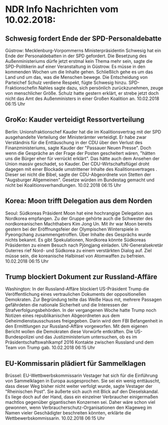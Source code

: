 # NDR Info Nachrichten vom 10.02.2018:


## Schwesig fordert Ende der SPD-Personaldebatte
Güstrow: Mecklenburg-Vorpommerns Ministerpräsidentin Schwesig hat ein Ende der Personaldebatten in der SPD gefordert. Die Besetzung des Außenministeriums dürfe jetzt erstmal kein Thema mehr sein, sagte die SPD-Politikerin auf einer Veranstaltung in Güstrow. Es müsse in den kommenden Wochen um die Inhalte gehen. Schließlich gehe es um das Land und um das, was die Menschen bewege. Die Entscheidung von Parteichef Schulz verdiene Respekt, fügte Schwesig hinzu. SPD-Fraktionschefin Nahles sagte dazu, sich persönlich zurückzunehmen, zeuge von menschlicher Größe. Schulz hatte gestern erklärt, er strebe jetzt doch nicht das Amt des Außenministers in einer Großen Koalition an. 10.02.2018 06:15 Uhr 

## GroKo: Kauder verteidigt Ressortverteilung
Berlin:     Unionsfraktionschef Kauder hat die im Koalitionsvertrag mit der SPD ausgehandelte Verteilung der Ministerämter verteidigt. Er habe zwar Verständnis für die Enttäuschung in der CDU über den Verlust des Finanzministeriums, sagte Kauder der "Passauer Neuen Presse". Doch wenn die Gespräche an der Frage der Posten gescheitert wären, "hätten uns die Bürger eher für verrückt erklärt". Das hätte auch dem Ansehen der Union massiv geschadet, so Kauder. Der CDU-Wirtschaftsflügel droht dagegen mit einer Blockade umstrittener Inhalte des Koalitionsvertrages . Dieser sei nicht die Bibel, sagte der CDU-Abgeordnete von Stetten der "Augsburger Allgemeinen". Gesetze würden im Bundestag gemacht und nicht bei Koalitionsverhandlungen. 10.02.2018 06:15 Uhr 

## Korea: Moon trifft Delegation aus dem Norden
Seoul: Südkoreas Präsident Moon hat eine hochrangige Delegation aus Nordkorea empfangen. Zu der Gruppe gehörte auch die Schwester des nordkoreanischen Machthabers Kim Jong Un. Mit ihr war Moon bereits gestern bei der Eröffnungsfeier der Olympischen Winterspiele in Pyeongchang zusammengetroffen. Über Inhalte des Gesprächs wurde nichts bekannt. Es gibt Spekulationen, Nordkorea könnte Südkoreas Präsidenten zu einem Besuch nach Pjöngjang einladen. UN-Generalsekretär Guterres rief Nord- und Südkorea zu einem verstärkten Dialog auf. Ziel müsse sein, die koreanische Halbinsel von Atomwaffen zu befreien. 10.02.2018 06:15 Uhr 

## Trump blockiert Dokument zur Russland-Affäre
Washington: In der Russland-Affäre blockiert US-Präsident Trump die Veröffentlichung eines vertraulichen Dokuments der oppositionellen Demokraten. Zur Begründung teilte das Weiße Haus mit, mehrere Passagen gefährdeten die nationale Sicherheit und die Interessen der Strafverfolgungsbehörden. In der vergangenen Woche hatte Trump noch Notizen eines republikanischen Abgeordneten aus dem Geheimdienstausschusses freigegeben. Darin wird dem FBI Befangenheit in den Ermittlungen zur Russland-Affäre vorgeworfen. Mit dem eigenen Bericht wollen die Demokraten diese Vorwürfe entkräften. Die US-Bundespolizei und das Justizministerium untersuchen, ob es im Präsidentschaftswahlkampf 2016 Kontakte zwischen Russland und dem Team von Trump gab. 10.02.2018 06:15 Uhr 

## EU-Kommissarin plädiert für Sammelklagen
Brüssel:       EU-Wettbwerbskommissarin Vestager hat sich für die Einführung von Sammelklagen in Europa ausgesprochen. Sie sei ein wenig enttäuscht, dass dieser Weg bisher nicht weiter verfolgt wurde, sagte Vestager der "Rheinischen Post". Sie äußerte sich auch mit Blick auf den Dieselskandal. Es liege doch auf der Hand, dass ein einzelner Verbraucher einigermaßen machtlos gegenüber gigantischen Konzernen sei. Daher wäre schon viel gewonnen, wenn Verbraucherschutz-Organisationen den Klageweg im Namen vieler Geschädigter beschreiten könnten, erklärte die Wettbewerbskommissarin. 10.02.2018 06:15 Uhr 
